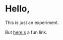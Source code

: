 # Hello,

This is just an experiment.

But [here's](www.github.com/SkullFrog7960/my-second-repo) a fun link.


